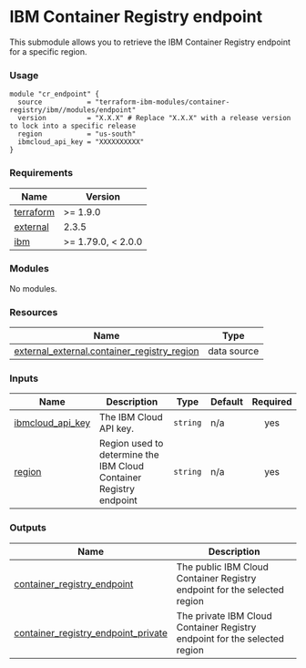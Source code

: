 # IBM Container Registry endpoint

This submodule allows you to retrieve the IBM Container Registry endpoint for a specific region.

### Usage

```hcl
module "cr_endpoint" {
  source           = "terraform-ibm-modules/container-registry/ibm//modules/endpoint"
  version          = "X.X.X" # Replace "X.X.X" with a release version to lock into a specific release
  region           = "us-south"
  ibmcloud_api_key = "XXXXXXXXXX"
}
```

<!-- Below content is automatically populated via pre-commit hook -->
<!-- BEGINNING OF PRE-COMMIT-TERRAFORM DOCS HOOK -->
### Requirements

| Name | Version |
|------|---------|
| <a name="requirement_terraform"></a> [terraform](#requirement\_terraform) | >= 1.9.0 |
| <a name="requirement_external"></a> [external](#requirement\_external) | 2.3.5 |
| <a name="requirement_ibm"></a> [ibm](#requirement\_ibm) | >= 1.79.0, < 2.0.0 |

### Modules

No modules.

### Resources

| Name | Type |
|------|------|
| [external_external.container_registry_region](https://registry.terraform.io/providers/hashicorp/external/2.3.5/docs/data-sources/external) | data source |

### Inputs

| Name | Description | Type | Default | Required |
|------|-------------|------|---------|:--------:|
| <a name="input_ibmcloud_api_key"></a> [ibmcloud\_api\_key](#input\_ibmcloud\_api\_key) | The IBM Cloud API key. | `string` | n/a | yes |
| <a name="input_region"></a> [region](#input\_region) | Region used to determine the IBM Cloud Container Registry endpoint | `string` | n/a | yes |

### Outputs

| Name | Description |
|------|-------------|
| <a name="output_container_registry_endpoint"></a> [container\_registry\_endpoint](#output\_container\_registry\_endpoint) | The public IBM Cloud Container Registry endpoint for the selected region |
| <a name="output_container_registry_endpoint_private"></a> [container\_registry\_endpoint\_private](#output\_container\_registry\_endpoint\_private) | The private IBM Cloud Container Registry endpoint for the selected region |
<!-- END OF PRE-COMMIT-TERRAFORM DOCS HOOK -->
